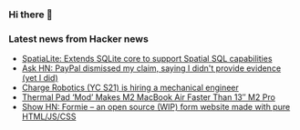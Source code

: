 ### Hi there 👋

<!--
**arashid-sh/arashid-sh** is a ✨ _special_ ✨ repository because its `README.md` (this file) appears on your GitHub profile.

Here are some ideas to get you started:

- 🔭 I’m currently working on ...
- 🌱 I’m currently learning ...
- 👯 I’m looking to collaborate on ...
- 🤔 I’m looking for help with ...
- 💬 Ask me about ...
- 📫 How to reach me: ...
- 😄 Pronouns: ...
- ⚡ Fun fact: ...
-->

### Latest news from Hacker news
<!-- BLOG-POST-LIST:START -->
- [SpatiaLite: Extends SQLite core to support Spatial SQL capabilities](https://www.gaia-gis.it/fossil/libspatialite/index)
- [Ask HN: PayPal dismissed my claim, saying I didn&#39;t provide evidence &lpar;yet I did&rpar;](https://news.ycombinator.com/item?id=32194373)
- [Charge Robotics &lpar;YC S21&rpar; is hiring a mechanical engineer](https://www.ycombinator.com/companies/charge-robotics/jobs/VFEVUkD-mechanical-engineer)
- [Thermal Pad ‘Mod’ Makes M2 MacBook Air Faster Than 13″ M2 Pro](https://www.extremetech.com/computing/338068-thermal-pad-mod-makes-m2-macbook-air-faster-than-13-m2-pro)
- [Show HN: Formie – an open source &lpar;WIP&rpar; form website made with pure HTML/JS/CSS](https://github.com/div72/formie)
<!-- BLOG-POST-LIST:END -->
